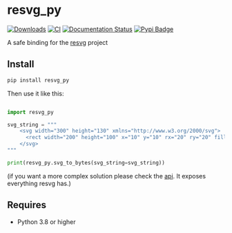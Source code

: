 # resvg_py

[![Downloads](https://static.pepy.tech/badge/resvg_py)](https://pepy.tech/project/resvg_py) [![CI](https://github.com/baseplate-admin/resvg-py/actions/workflows/CI.yaml/badge.svg?branch=master)](https://github.com/baseplate-admin/resvg-py/actions/workflows/CI.yaml) [![Documentation Status](https://readthedocs.org/projects/resvg-py/badge/?version=latest)](https://resvg-py.readthedocs.io/en/latest/?badge=latest) [![Pypi Badge](https://img.shields.io/pypi/v/resvg-py.svg)](https://pypi.org/project/resvg-py/)

A safe binding for the [resvg](https://github.com/RazrFalcon/resvg) project

## Install

```py
pip install resvg_py
```

Then use it like this:

```python

import resvg_py

svg_string = """
    <svg width="300" height="130" xmlns="http://www.w3.org/2000/svg">
      <rect width="200" height="100" x="10" y="10" rx="20" ry="20" fill="blue" />
    </svg>
"""

print(resvg_py.svg_to_bytes(svg_string=svg_string))

```

(if you want a more complex solution please check the [api](https://resvg-py.readthedocs.io/en/latest/resvg.html). It exposes everything resvg has.)

## Requires

-   Python 3.8 or higher
